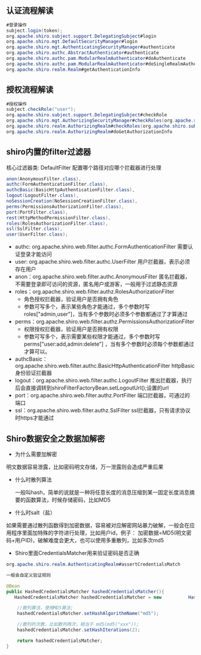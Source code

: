 ## 认证流程解读



```java
#登录操作
subject.login(token);
org.apache.shiro.subject.support.DelegatingSubject#login
org.apache.shiro.mgt.DefaultSecurityManager#login
org.apache.shiro.mgt.AuthenticatingSecurityManager#authenticate
org.apache.shiro.authc.AbstractAuthenticator#authenticate
org.apache.shiro.authc.pam.ModularRealmAuthenticator#doAuthenticate
org.apache.shiro.authc.pam.ModularRealmAuthenticator#doSingleRealmAuthentication
org.apache.shiro.realm.Realm#getAuthenticationInfo
```





## 授权流程解读



```java
#授权操作
subject.checkRole("user");
org.apache.shiro.subject.support.DelegatingSubject#checkRole
org.apache.shiro.mgt.AuthorizingSecurityManager#checkRoles(org.apache.shiro.subject.PrincipalCollection, java.util.Collection<java.lang.String>)
org.apache.shiro.realm.AuthorizingRealm#checkRoles(org.apache.shiro.subject.PrincipalCollection, java.util.Collection<java.lang.String>)
org.apache.shiro.realm.AuthorizingRealm#doGetAuthorizationInfo
```



## shiro内置的filter过滤器



核心过滤器类: DefaultFilter 配置哪个路径对应哪个拦截器进行处理

```java
anon(AnonymousFilter.class),
authc(FormAuthenticationFilter.class),
authcBasic(BasicHttpAuthenticationFilter.class),
logout(LogoutFilter.class),
noSessionCreation(NoSessionCreationFilter.class),
perms(PermissionsAuthorizationFilter.class),
port(PortFilter.class),
rest(HttpMethodPermissionFilter.class),
roles(RolesAuthorizationFilter.class),
ssl(SslFilter.class),
user(UserFilter.class);
```



* authc:  org.apache.shiro.web.filter.authc.FormAuthenticationFilter  需要认证登录才能访问
* user: org.apache.shiro.web.filter.authc.UserFilter  用户拦截器，表示必须存在用户
* anon：org.apache.shiro.web.filter.authc.AnonymousFilter  匿名拦截器，不需要登录即可访问的资源，匿名用户或游客，一般用于过滤静态资源
* roles：org.apache.shiro.web.filter.authz.RolesAuthorizationFilter 
  * 角色授权拦截器，验证用户是否拥有角色
  * 参数可写多个，表示某些角色才能通过，多个参数时写roles["admin,user"]，当有多个参数时必须多个参数都通过了才算通过
* perms：org.apache.shiro.web.filter.authz.PermissionsAuthorizationFilter
  * 权限授权拦截器，验证用户是否拥有权限
  * 参数可写多个，表示需要某些权限才能通过，多个参数时写perms["user:add,admin:delete"] ，当有多个参数时必须每个参数都通过才算可以。
* authcBasic：org.apache.shiro.web.filter.authc.BasicHttpAuthenticationFilter  httpBasic身份验证拦截器
* logout：org.apache.shiro.web.filter.authc.LogoutFilter 推出拦截器，执行后会直接调转到shiroFilterFactoryBean.setLogoutUrl();设置的url
* port：org.apache.shiro.web.filter.authz.PortFilter 端口拦截器，可通过的端口
* ssl：org.apache.shiro.web.filter.authz.SslFilter ssl拦截器，只有请求协议时https才能通过





## Shiro数据安全之数据加解密



* 为什么需要加解密

明文数据容易泄露，比如密码明文存储，万一泄露则会造成严重后果

* 什么时散列算法

  一般叫hash，简单的说就是一种将任意长度的消息压缩到某一固定长度消息摘要的函数算法，时候存储密码，比如MD5

* 什么时salt（盐）

如果需要通过散列函数得到加密数据，容易被对应解密网站暴力破解，一般会在应用程序里面加特殊的字符进行处理，比如用户id，例子： 加密数据=MD5(明文密码+用户ID)，破解难度会更大，也可以使用多重散列，比如多次md5

* Shiro里面CredentialsMatcher用来验证密码是否正确

```java
org.apache.shiro.realm.AuthenticatingRealm#assertCredentialsMatch

一般会自定义验证规则

@Bean
public HashedCredentialsMatcher hashedCredentialsMatcher(){
   HashedCredentialsMatcher hashedCredentialsMatcher = new 			HashedCredentialsMatcher();

    //散列算法，使用MD5算法;
    hashedCredentialsMatcher.setHashAlgorithmName("md5");

    //散列的次数，比如散列两次，相当于 md5(md5("xxx"));
    hashedCredentialsMatcher.setHashIterations(2);

    return hashedCredentialsMatcher;
}
```

